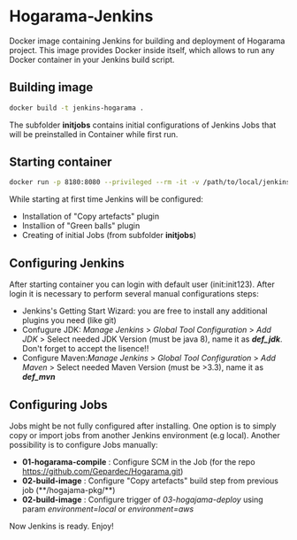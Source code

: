 # Hogarama-Jenkins
Docker image containing Jenkins for building and deployment of Hogarama project. This image provides Docker inside itself, which allows to run any Docker container in your Jenkins build script.

## Building image
```sh
docker build -t jenkins-hogarama .
```
The subfolder **initjobs** contains initial configurations of Jenkins Jobs that will be preinstalled in Container while first run.

## Starting container
```sh
docker run -p 8180:8080 --privileged --rm -it -v /path/to/local/jenkins/config/dir:/var/lib/jenkins jenkins-hogarama
```

While starting at first time Jenkins will be configured:
- Installation of "Copy artefacts" plugin
- Installion of "Green balls" plugin
- Creating of initial Jobs (from subfolder **initjobs**)

## Configuring Jenkins
After starting container you can login with default user (init:init123). After login it is necessary to perform several manual configurations steps:
- Jenkins's Getting Start Wizard: you are free to install any additional plugins you need (like git)
- Confugure JDK: *Manage Jenkins* > *Global Tool Configuration* > *Add JDK* > Select needed JDK Version (must be java 8), name it as _**def_jdk**_. Don't forget to accept the lisence!!
- Configure Maven:*Manage Jenkins* > *Global Tool Configuration* > *Add Maven* > Select needed Maven Version (must be >3.3), name it as _**def_mvn**_

## Configuring Jobs
Jobs might be not fully configured after installing. One option is to simply copy or import jobs from another Jenkins environment (e.g local). Another possibility is to configure Jobs manually:
- **01-hogarama-compile** : Configure SCM in the Job (for the repo https://github.com/Gepardec/Hogarama.git)
- **02-build-image** : Configure "Copy artefacts" build step from previous job (\*\*/hogajama-pkg/\*\*)
- **02-build-image** : Configure trigger of _03-hogajama-deploy_ using param _environment=local_ or _environment=aws_

Now Jenkins is ready. Enjoy!

